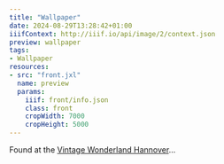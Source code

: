 ```yaml
---
title: "Wallpaper"
date: 2024-08-29T13:28:42+01:00
iiifContext: http://iiif.io/api/image/2/context.json
preview: wallpaper
tags:
- Wallpaper
resources:
- src: "front.jxl"
  name: preview
  params:
    iiif: front/info.json
    class: front
    cropWidth: 7000
    cropHeight: 5000
---
```

Found at the [Vintage Wonderland Hannover](https://www.facebook.com/vintagebythesea/?locale=de_DE)...
